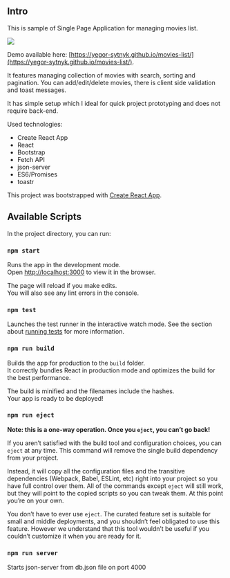 ## Intro

This is sample of Single Page Application for managing movies list.

<a href="https://yegor-sytnyk.github.io/movies-list/"><img src="https://cloud.githubusercontent.com/assets/3333358/19587347/0b1ca440-97a1-11e6-943a-2e0871116d36.PNG"/></a>

Demo available here: [https://yegor-sytnyk.github.io/movies-list/](https://yegor-sytnyk.github.io/movies-list/). 

It features managing collection of movies with search, sorting and pagination. You can add/edit/delete movies, there is client side validation and toast messages.

It has simple setup which I ideal for quick project prototyping and does not require back-end.

Used technologies: 

* Create React App
* React
* Bootstrap
* Fetch API
* json-server
* ES6/Promises
* toastr 

This project was bootstrapped with [Create React App](https://github.com/facebookincubator/create-react-app).

## Available Scripts

In the project directory, you can run:

### `npm start`

Runs the app in the development mode.<br>
Open [http://localhost:3000](http://localhost:3000) to view it in the browser.

The page will reload if you make edits.<br>
You will also see any lint errors in the console.

### `npm test`

Launches the test runner in the interactive watch mode.
See the section about [running tests](#running-tests) for more information.

### `npm run build`

Builds the app for production to the `build` folder.<br>
It correctly bundles React in production mode and optimizes the build for the best performance.

The build is minified and the filenames include the hashes.<br>
Your app is ready to be deployed!

### `npm run eject`

**Note: this is a one-way operation. Once you `eject`, you can’t go back!**

If you aren’t satisfied with the build tool and configuration choices, you can `eject` at any time. This command will remove the single build dependency from your project.

Instead, it will copy all the configuration files and the transitive dependencies (Webpack, Babel, ESLint, etc) right into your project so you have full control over them. All of the commands except `eject` will still work, but they will point to the copied scripts so you can tweak them. At this point you’re on your own.

You don’t have to ever use `eject`. The curated feature set is suitable for small and middle deployments, and you shouldn’t feel obligated to use this feature. However we understand that this tool wouldn’t be useful if you couldn’t customize it when you are ready for it.

### `npm run server`

Starts json-server from db.json file on port 4000